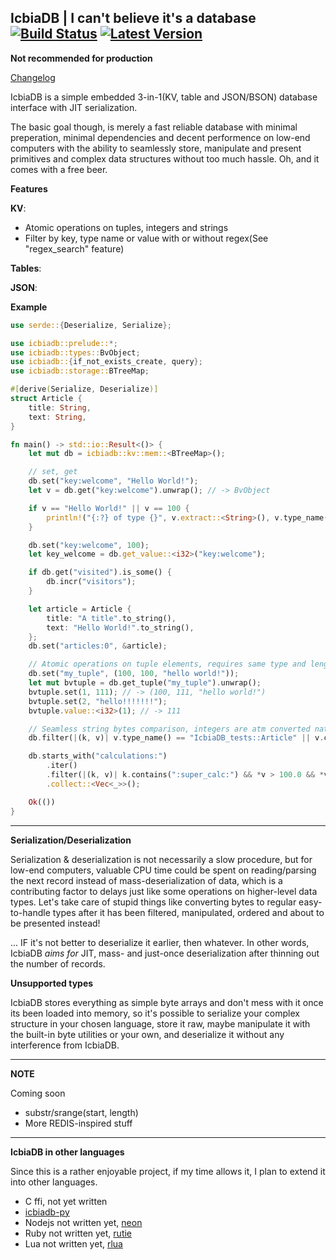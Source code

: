 [Latest Version]: https://img.shields.io/crates/v/icbiadb

[crates.io]: https://crates.io/crates/icbiadb
[Build Status]: https://travis-ci.com/icbiadb/icbiadb.svg?branch=master
[travis]: https://travis-ci.com/github/icbiadb/icbiadb

## IcbiaDB | I can't believe it's a database &emsp; [![Build Status]][travis] [![Latest Version]][crates.io]


**Not recommended for production**


[Changelog](https://github.com/icbiadb/icbiadb/blob/master/CHANGELOG.md)


IcbiaDB is a simple embedded 3-in-1(KV, table and JSON/BSON) database interface with JIT serialization.

The basic goal though, is merely a fast reliable database with minimal preperation, minimal dependencies and decent performence on low-end computers with the ability to seamlessly store, manipulate and present primitives and complex data structures without too much hassle. Oh, and it comes with a free beer.


**Features**


**KV**:
* Atomic operations on tuples, integers and strings
* Filter by key, type name or value with or without regex(See "regex_search" feature)


**Tables**:


**JSON**:


**Example**


```rust
use serde::{Deserialize, Serialize};

use icbiadb::prelude::*;
use icbiadb::types::BvObject;
use icbiadb::{if_not_exists_create, query};
use icbiadb::storage::BTreeMap;

#[derive(Serialize, Deserialize)]
struct Article {
    title: String,
    text: String,
}

fn main() -> std::io::Result<()> {
    let mut db = icbiadb::kv::mem::<BTreeMap>();

    // set, get
    db.set("key:welcome", "Hello World!");
    let v = db.get("key:welcome").unwrap(); // -> BvObject

    if v == "Hello World!" || v == 100 {
        println!("{:?} of type {}", v.extract::<String>(), v.type_name());
    }

    db.set("key:welcome", 100);
    let key_welcome = db.get_value::<i32>("key:welcome");

    if db.get("visited").is_some() {
        db.incr("visitors");
    }

    let article = Article {
        title: "A title".to_string(),
        text: "Hello World!".to_string(),
    };
    db.set("articles:0", &article);

    // Atomic operations on tuple elements, requires same type and length.
    db.set("my_tuple", (100, 100, "hello world!"));
    let mut bvtuple = db.get_tuple("my_tuple").unwrap();
    bvtuple.set(1, 111); // -> (100, 111, "hello world!")
    bvtuple.set(2, "hello!!!!!!!");
    bvtuple.value::<i32>(1); // -> 111

    // Seamless string bytes comparison, integers are atm converted natively(from_le_bytes)
    db.filter(|(k, v)| v.type_name() == "IcbiaDB_tests::Article" || v.contains("this is a string"));

    db.starts_with("calculations:")
        .iter()
        .filter(|(k, v)| k.contains(":super_calc:") && *v > 100.0 && *v < 200.0)
        .collect::<Vec<_>>();

    Ok(())
}
```

---


**Serialization/Deserialization**

Serialization & deserialization is not necessarily a slow procedure, but for low-end computers, valuable CPU time could be spent on reading/parsing the next record instead of mass-deserialization of data, which is a contributing factor to delays just like some operations on higher-level data types. Let's take care of stupid things like converting bytes to regular easy-to-handle types after it has been filtered, manipulated, ordered and about to be presented instead! 

... IF it's not better to deserialize it earlier, then whatever. In other words, IcbiaDB _aims for_ JIT, mass- and just-once deserialization after thinning out the number of records.


**Unsupported types**

IcbiaDB stores everything as simple byte arrays and don't mess with it once its been loaded into memory, so it's possible to serialize your complex structure in your chosen language, store it raw, maybe manipulate it with the built-in byte utilities or your own, and deserialize it without any interference from IcbiaDB.


---


**NOTE**

Coming soon

* substr/srange(start, length)
* More REDIS-inspired stuff


---


**IcbiaDB in other languages**


Since this is a rather enjoyable project, if my time allows it, I plan to extend it into other languages.

* C ffi, not yet written
* [icbiadb-py](https://github.com/icbiadb/icbiadb-py)
* Nodejs not written yet, [neon](https://github.com/neon-bindings/neon)
* Ruby not written yet, [rutie](https://github.com/danielpclark/rutie)
* Lua not written yet, [rlua](https://github.com/kyren/rlua)

